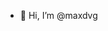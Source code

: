 - 👋 Hi, I’m @maxdvg

<!---
maxdvg/maxdvg is a ✨ special ✨ repository because its `README.md` (this file) appears on your GitHub profile.
You can click the Preview link to take a look at your changes.
--->
